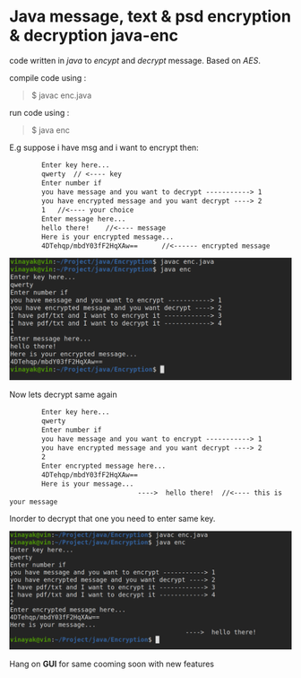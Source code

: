# Java message, text & psd encryption & decryption java-enc
code written in _java_ to _encypt_ and _decrypt_ message. Based on _AES_.

compile code using :
>$ javac enc.java

run code using : 

>$ java enc



E.g suppose i have msg and i want to encrypt then: 
     
            Enter key here...                                                                      
            qwerty  // <---- key                                                                   
            Enter number if                                                                        
            you have message and you want to decrypt -----------> 1                              
            you have encrypted message and you want decrypt ----> 2                             
            1   //<---- your choice                                                                
            Enter message here...                                                                  
            hello there!    //<---- message                                                        
            Here is your encrypted message...                                                      
            4DTehqp/mbdY03fF2HqXAw==      //<------ encrypted message                                
                                                                                                    

![Screenshot of encryption](/images/enc.png)


Now lets decrypt same again

            Enter key here...                                                                       
            qwerty                                                                                  
            Enter number if                                                                         
            you have message and you want to encrypt -----------> 1                               
            you have encrypted message and you want decrypt ----> 2                                
            2                                                                                       
            Enter encrypted message here...                                                         
            4DTehqp/mbdY03fF2HqXAw==                                    
            Here is your message...
                                    ---->  hello there!  //<---- this is your message

Inorder to decrypt that one you need to enter same key.

![Screenshot of decryption](/images/dec.png)

Hang on __GUI__ for same cooming soon with new features
